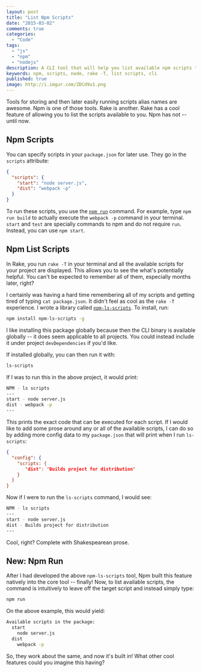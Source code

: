 ```yaml
---
layout: post
title: "List Npm Scripts"
date: "2015-03-02"
comments: true
categories:
  - "Code"
tags:
  - "js"
  - "npm"
  - "nodejs"
description: A CLI tool that will help you list available npm scripts to run.
keywords: npm, scripts, node, rake -T, list scripts, cli
published: true
image: http://i.imgur.com/ZDCd9u1.png
---
```


Tools for storing and then later easily running scripts alias names are awesome.  Npm is one of those tools.  Rake is another.  Rake has a cool feature of allowing you to list the scripts available to you.  Npm has not -- until now.

<!--more-->

## Npm Scripts

You can specify scripts in your `package.json` for later use.  They go in the `scripts` attribute:


```json package.json
{
  "scripts": {
    "start": "node server.js",
    "dist": "webpack -p"
  }
}
```

To run these scripts, you use the [`npm run`](https://docs.npmjs.com/cli/run-script) command.  For example, type `npm run build` to actually execute the `webpack -p` command in your terminal.  `start` and `test` are specially commands to npm and do not require `run`.  Instead, you can use `npm start`.

## Npm List Scripts

In Rake, you run `rake -T` in your terminal and all the available scripts for your project are displayed.  This allows you to see the what's potentially helpful.  You can't be expected to remember all of them, especially months later, right?

I certainly was having a hard time remembering all of my scripts and getting tired of typing `cat package.json`.  It didn't feel as cool as the `rake -T` experience.  I wrote a library called [`npm-ls-scripts`](https://www.npmjs.com/package/npm-ls-scripts).  To install, run:

```bash
npm install npm-ls-scripts -g
```

I like installing this package globally because then the CLI binary is available globally -- it does seem applicable to all projects.  You could instead include it under project `devDependencies` if you'd like.

If installed globally, you can then run it with:

```bash
ls-scripts
```

If I was to run this in the above project, it would print:

```bash
NPM - ls scripts
---
start - node server.js
dist - webpack -p
---
```

This prints the exact code that can be executed for each script.  If I would like to add some prose around any or all of the available scripts, I can do so by adding more config data to my `package.json` that will print when I run `ls-scripts`:

```json package.json
{
  "config": {
    "scripts: {
       "dist": "Builds project for distribution"
    }
  }
}
```

Now if I were to run the `ls-scripts` command, I would see:

```bash
NPM - ls scripts
---
start - node server.js
dist - Builds project for distribution
---
```

Cool, right?  Complete with Shakespearean prose.

## New: Npm Run

After I had developed the above `npm-ls-scripts` tool, Npm built this feature natively into the core tool -- finally!  Now, to list available scripts, the command is intuitively to leave off the target script and instead simply type:

```bash
npm run
```

On the above example, this would yield:

```bash
Available scripts in the package:
  start
    node server.js
  dist
    webpack -p
```

So, they work about the same, and now it's built in!  What other cool features could you imagine this having?

